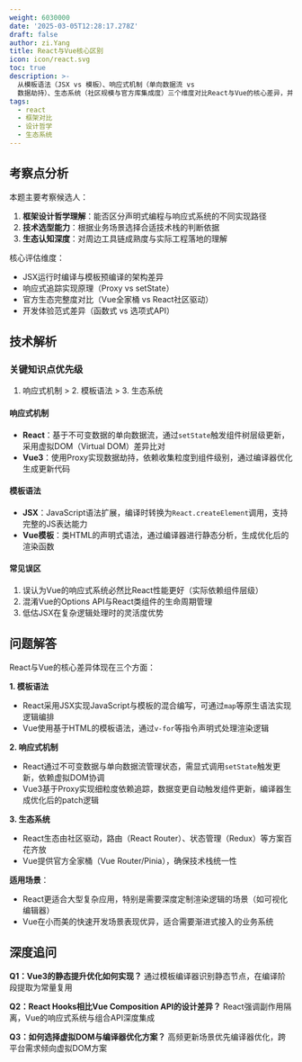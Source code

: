 ```yaml
---
weight: 6030000
date: '2025-03-05T12:28:17.278Z'
draft: false
author: zi.Yang
title: React与Vue核心区别
icon: icon/react.svg
toc: true
description: >-
  从模板语法（JSX vs 模板）、响应式机制（单向数据流 vs
  数据劫持）、生态系统（社区规模与官方库集成度）三个维度对比React与Vue的核心差异，并说明各自的适用场景（如复杂应用 vs 快速开发）？
tags:
  - react
  - 框架对比
  - 设计哲学
  - 生态系统
---
```


## 考察点分析

本题主要考察候选人：

1. **框架设计哲学理解**：能否区分声明式编程与响应式系统的不同实现路径
2. **技术选型能力**：根据业务场景选择合适技术栈的判断依据
3. **生态认知深度**：对周边工具链成熟度与实际工程落地的理解

核心评估维度：

- JSX运行时编译与模板预编译的架构差异
- 响应式追踪实现原理（Proxy vs setState）
- 官方生态完整度对比（Vue全家桶 vs React社区驱动）
- 开发体验范式差异（函数式 vs 选项式API）

## 技术解析

### 关键知识点优先级

1. 响应式机制 > 2. 模板语法 > 3. 生态系统

#### 响应式机制

- **React**：基于不可变数据的单向数据流，通过`setState`触发组件树层级更新，采用虚拟DOM（Virtual DOM）差异比对
- **Vue3**：使用Proxy实现数据劫持，依赖收集粒度到组件级别，通过编译器优化生成更新代码

#### 模板语法

- **JSX**：JavaScript语法扩展，编译时转换为`React.createElement`调用，支持完整的JS表达能力
- **Vue模板**：类HTML的声明式语法，通过编译器进行静态分析，生成优化后的渲染函数

#### 常见误区

1. 误认为Vue的响应式系统必然比React性能更好（实际依赖组件层级）
2. 混淆Vue的Options API与React类组件的生命周期管理
3. 低估JSX在复杂逻辑处理时的灵活度优势

## 问题解答

React与Vue的核心差异体现在三个方面：

**1. 模板语法**

- React采用JSX实现JavaScript与模板的混合编写，可通过`map`等原生语法实现逻辑编排
- Vue使用基于HTML的模板语法，通过`v-for`等指令声明式处理渲染逻辑

**2. 响应式机制**

- React通过不可变数据与单向数据流管理状态，需显式调用`setState`触发更新，依赖虚拟DOM协调
- Vue3基于Proxy实现细粒度依赖追踪，数据变更自动触发组件更新，编译器生成优化后的patch逻辑

**3. 生态系统**

- React生态由社区驱动，路由（React Router）、状态管理（Redux）等方案百花齐放
- Vue提供官方全家桶（Vue Router/Pinia），确保技术栈统一性

**适用场景**：

- React更适合大型复杂应用，特别是需要深度定制渲染逻辑的场景（如可视化编辑器）
- Vue在小而美的快速开发场景表现优异，适合需要渐进式接入的业务系统

## 深度追问

**Q1：Vue3的静态提升优化如何实现？**
通过模板编译器识别静态节点，在编译阶段提取为常量复用

**Q2：React Hooks相比Vue Composition API的设计差异？**
React强调副作用隔离，Vue的响应式系统与组合API深度集成

**Q3：如何选择虚拟DOM与编译器优化方案？**
高频更新场景优先编译器优化，跨平台需求倾向虚拟DOM方案
